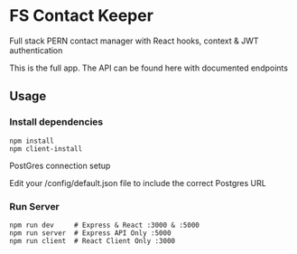 # FS Contact Keeper
Full stack PERN contact manager with React hooks, context & JWT authentication

This is the full app. The API can be found here with documented endpoints

## Usage
### Install dependencies

```
npm install
npm client-install
```
PostGres connection setup

Edit your /config/default.json file to include the correct Postgres URL

### Run Server
```
npm run dev     # Express & React :3000 & :5000
npm run server  # Express API Only :5000
npm run client  # React Client Only :3000
````
